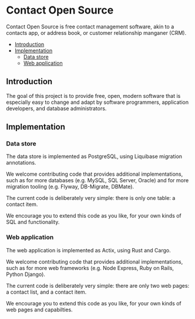 # Contact Open Source

Contact Open Source is free contact management software, akin to a contacts app, or address book, or customer relationship manganer (CRM).

* [Introduction](#introduction)
* [Implementation](#implementation)
  * [Data store](#data-store)
  * [Web application](#web-application)


## Introduction

The goal of this project is to provide free, open, modern software that is especially easy to change and adapt by software programmers, application developers, and database administrators.


## Implementation


### Data store

The data store is implemented as PostgreSQL, using Liquibase migration annotations. 

We welcome contributing code that provides additional implementations, such as for more databases (e.g. MySQL, SQL Server, Oracle) and for more migration tooling (e.g. Flyway, DB-Migrate, DBMate).

The current code is deliberately very simple: there is only one table: a contact item. 

We encourage you to extend this code as you like, for your own kinds of SQL and functionality.


### Web application

The web application is implemented as Actix, using Rust and Cargo. 

We welcome contributing code that provides additional implementations, such as for more web frameworks (e.g. Node Express, Ruby on Rails, Python Django).

The current code is deliberately very simple: there are only two web pages: a contact list, and a contact item.

We encourage you to extend this code as you like, for your own kinds of web pages and capabilties.
